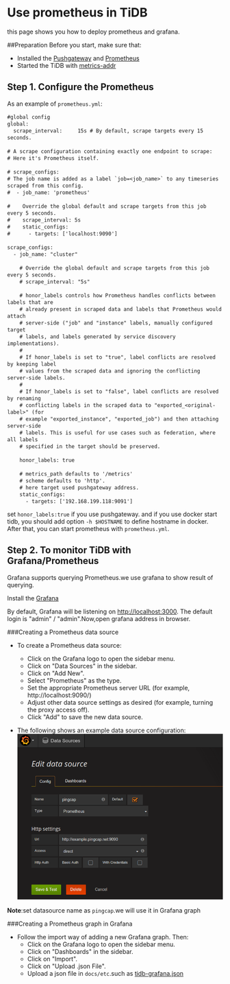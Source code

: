 # Use prometheus in TiDB

this page shows you how to deploy prometheus and grafana.

##Preparation
Before you start, make sure that: 

+ Installed the [Pushgateway](https://github.com/prometheus/pushgateway) and [Prometheus](https://prometheus.io/docs/introduction/install)
+ Started the TiDB with [metrics-addr](https://github.com/pingcap/docs/blob/master/op-guide/configuration.md#--metrics-addr)

## Step 1. Configure the Prometheus

As an example of `prometheus.yml`:

```
#global config
global:
  scrape_interval:     15s # By default, scrape targets every 15 seconds.

# A scrape configuration containing exactly one endpoint to scrape:
# Here it's Prometheus itself.

# scrape_configs:
# The job name is added as a label `job=<job_name>` to any timeseries scraped from this config.
#  - job_name: 'prometheus'

#    Override the global default and scrape targets from this job every 5 seconds.
#    scrape_interval: 5s
#    static_configs:
#      - targets: ['localhost:9090']

scrape_configs:
  - job_name: "cluster"

    # Override the global default and scrape targets from this job every 5 seconds.
    # scrape_interval: "5s"

    # honor_labels controls how Prometheus handles conflicts between labels that are
    # already present in scraped data and labels that Prometheus would attach
    # server-side ("job" and "instance" labels, manually configured target
    # labels, and labels generated by service discovery implementations).
    #
    # If honor_labels is set to "true", label conflicts are resolved by keeping label
    # values from the scraped data and ignoring the conflicting server-side labels.
    #
    # If honor_labels is set to "false", label conflicts are resolved by renaming
    # conflicting labels in the scraped data to "exported_<original-label>" (for
    # example "exported_instance", "exported_job") and then attaching server-side
    # labels. This is useful for use cases such as federation, where all labels
    # specified in the target should be preserved.
    
    honor_labels: true

    # metrics_path defaults to '/metrics'
    # scheme defaults to 'http'.
    # here target used pushgateway address.
    static_configs:
      - targets: ['192.168.199.118:9091'] 

```

set `honor_labels:true` if you use pushgateway. and if you use docker start tidb, you should add option `-h $HOSTNAME` to define hostname in docker. After that, you can start prometheus with `prometheus.yml`.


## Step 2. To monitor TiDB with Grafana/Prometheus
Grafana supports querying Prometheus.we use grafana to show result of querying.

Install the [Grafana](http://docs.grafana.org/)

By default, Grafana will be listening on [http://localhost:3000](). The default login is "admin" / "admin".Now,open grafana address in browser.

###Creating a Prometheus data source

- To create a Prometheus data source:
    - Click on the Grafana logo to open the sidebar menu.
    - Click on "Data Sources" in the sidebar.
    - Click on "Add New".
    - Select "Prometheus" as the type.
    - Set the appropriate Prometheus server URL (for example, http://localhost:9090/)
    - Adjust other data source settings as desired (for example, turning the proxy access off).
    - Click "Add" to save the new data source.

- The following shows an example data source configuration:
![image alt text](datasource.png)    

**Note**:set datasource name as `pingcap`.we will use it in Grafana graph

###Creating a Prometheus graph in Grafana

- Follow the import way of adding a new Grafana graph. Then:
    - Click on the Grafana logo to open the sidebar menu.
    - Click on "Dashboards" in the sidebar.
    - Click on "Import".
    - Click on "Upload .json File".
    - Upload a json file in `docs/etc`.such as [tidb-grafana.json](https://github.com/pingcap/docs/blob/master/etc/tidb-grafana.json)

